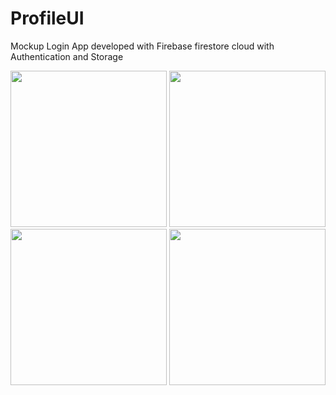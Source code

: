 # ProfileUI
Mockup Login App developed with Firebase firestore cloud with Authentication and Storage
<p align="center">
  <img src="https://user-images.githubusercontent.com/15950481/34645258-ea647188-f348-11e7-887a-8b75042d55a5.png" width="250"/>
  <img src="https://user-images.githubusercontent.com/15950481/34645256-ea206c18-f348-11e7-8493-da05a34bd779.png" width="250"/>
   <img src="https://user-images.githubusercontent.com/15950481/34645255-e9fce87e-f348-11e7-99c2-82ab120a76c3.png" width="250"/>
  <img src="https://user-images.githubusercontent.com/15950481/34645257-ea423c26-f348-11e7-9f70-ac721169f998.png" width="250"/>
 
</p>
